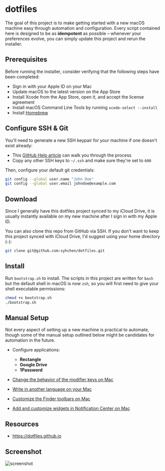 # dotfiles

The goal of this project is to make getting started with a new macOS machine easy through automation and configuration. Every script contained here is designed to be as **idempotent** as possible – whenever your preferences evolve, you can simply update this project and rerun the installer.

## Prerequisites

Before running the installer, consider verifying that the following steps have been completed:

- Sign in with your Apple ID on your Mac
- Update macOS to the latest version on the App Store
- Install Xcode from the App Store, open it, and accept the license agreement
- Install macOS Command Line Tools by running `xcode-select --install`
- Install [Homebrew](https://brew.sh)

## Configure SSH & Git

You'll need to generate a new SSH keypair for your machine if one doesn't exist already:

- This [GitHub Help article](https://help.github.com/articles/generating-a-new-ssh-key-and-adding-it-to-the-ssh-agent/) can walk you through the process
- Copy any other SSH keys to `~/.ssh` and make sure they're set to `600`

Then, configure your default git credentials:

```bash
git config --global user.name "John Doe"
git config --global user.email johndoe@example.com
```

## Download

Since I generally have this dotfiles project synced to my iCloud Drive, it is usually instantly available on my new machine after I sign in with my Apple ID.

You can also clone this repo from GitHub via SSH. If you don't want to keep this project synced with iCloud Drive, I'd suggest using your home directory (`~`):

```bash
git clone git@github.com:syhchen/dotfiles.git
```

## Install

Run `bootstrap.sh` to install. The scripts in this project are written for `bash` but the default shell in macOS is now `zsh`, so you will first need to give your shell executable permissions:

```zsh
chmod +x bootstrap.sh
./bootstrap.sh
```

## Manual Setup

Not every aspect of setting up a new machine is practical to automate, though some of the manual setup outlined below might be candidates for automation in the future.

- Configure applications:
    - **Rectangle**
    - **Google Drive**
    - **1Password**

- [Change the behavior of the modifier keys on Mac](https://support.apple.com/en-by/guide/mac-help/mchlp1011/mac)
- [Write in another language on your Mac](https://support.apple.com/lv-lv/guide/mac-help/mchlp1406/mac)
- [Customize the Finder toolbars on Mac](https://support.apple.com/en-by/guide/mac-help/mchlp3011/mac)
- [Add and customize widgets in Notification Center on Mac](https://support.apple.com/lv-lv/guide/mac-help/mchl52be5da5/mac)

## Resources

- https://dotfiles.github.io

## Screenshot

![screenshot](screenshot.png)